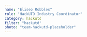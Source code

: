 ```yaml
---
name: "Eliseo Robbles"
role: "HackUTD Industry Coordinator"
category: hackutd
filter: "hackutd"
photo: "team-hackutd-placeholder"
---
```

